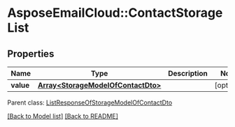 # AsposeEmailCloud::ContactStorageList
## Properties
Name | Type | Description | Notes
------------ | ------------- | ------------- | -------------
**value** | [**Array&lt;StorageModelOfContactDto&gt;**](StorageModelOfContactDto.md) |  | [optional] 

 Parent class: [ListResponseOfStorageModelOfContactDto](ListResponseOfStorageModelOfContactDto.md)

[[Back to Model list]](Models.md) [[Back to README]](README.md)


